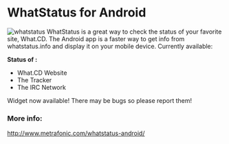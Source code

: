 # WhatStatus for Android
![whatstatus](http://www.metrafonic.com/content/images/2014/Feb/nexthin_e13864333463431_1280x540.jpg)
WhatStatus is a great way to check the status of your favorite site, What.CD. The Android app is a faster way to get info from whatstatus.info and display it on your mobile device.
Currently available:

**Status of :**

* What.CD Website
* The Tracker
* The IRC Network

Widget now available! There may be bugs so please report them!

### More info:
http://www.metrafonic.com/whatstatus-android/

